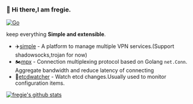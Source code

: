 ### 👋 Hi there,I am fregie.

[![Go](https://img.shields.io/badge/-Go-000?&logo=go)](https://golang.org/)

keep everything **Simple and extensible**.

* :airplane:[simple](https://github.com/fregie/simple) - A platform to manage multiple VPN services.(Support shadowsocks,trojan for now)
* 🏍️[mpx](https://github.com/fregie/mpx) - Connection multiplexing protocol based on Golang `net.Conn`. Aggregate bandwidth and reduce latency of connecting
* 👀[etcdwatcher](https://github.com/fregie/etcdwatcher) - Watch etcd changes.Usually used to monitor configuration items.

[![fregie's github stats](https://github-readme-stats.vercel.app/api?username=fregie&count_private=true&show_icons=true&theme=vue-dark)](https://github.com/fregie)
